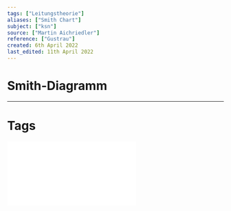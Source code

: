 ```yaml
---
tags: ["Leitungstheorie"]
aliases: ["Smith Chart"]
subject: ["ksn"]
source: ["Martin Aichriedler"]
reference: ["Gustrau"]
created: 6th April 2022
last_edited: 11th April 2022
---
```


# Smith-Diagramm

---
# Tags
![C1-Smith_Chart_Aarhus_CAS_2010_caspers_version_20_September_2010](C1-Smith_Chart_Aarhus_CAS_2010_caspers_version_20_September_2010.pdf)